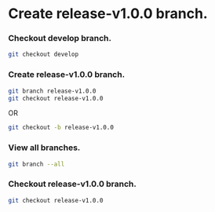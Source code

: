 # Create release-v1.0.0 branch.

### Checkout develop branch.

```sh
git checkout develop
```

### Create release-v1.0.0 branch.

```sh
git branch release-v1.0.0 
git checkout release-v1.0.0 
```

OR

```sh
git checkout -b release-v1.0.0
```

### View all branches.

```sh
git branch --all
```

### Checkout release-v1.0.0 branch.

```sh
git checkout release-v1.0.0
```
